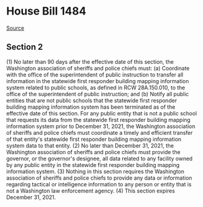 # House Bill 1484

[Source](http://lawfilesext.leg.wa.gov/biennium/2021-22/Xml/Bills/House%20Bills/1484.xml)
## Section 2
(1) No later than 90 days after the effective date of this section, the Washington association of sheriffs and police chiefs must:
(a) Coordinate with the office of the superintendent of public instruction to transfer all information in the statewide first responder building mapping information system related to public schools, as defined in RCW 28A.150.010, to the office of the superintendent of public instruction; and
(b) Notify all public entities that are not public schools that the statewide first responder building mapping information system has been terminated as of the effective date of this section. For any public entity that is not a public school that requests its data from the statewide first responder building mapping information system prior to December 31, 2021, the Washington association of sheriffs and police chiefs must coordinate a timely and efficient transfer of that entity's statewide first responder building mapping information system data to that entity.
(2) No later than December 31, 2021, the Washington association of sheriffs and police chiefs must provide the governor, or the governor's designee, all data related to any facility owned by any public entity in the statewide first responder building mapping information system.
(3) Nothing in this section requires the Washington association of sheriffs and police chiefs to provide any data or information regarding tactical or intelligence information to any person or entity that is not a Washington law enforcement agency.
(4) This section expires December 31, 2021.
